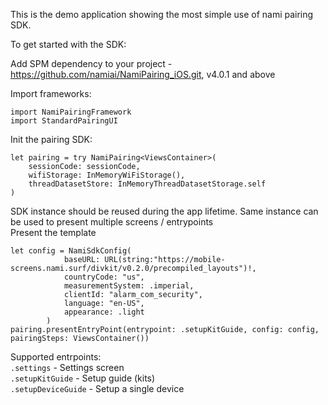 This is the demo application showing the most simple use of nami pairing SDK.

To get started with the SDK:  

Add SPM dependency to your project - https://github.com/namiai/NamiPairing_iOS.git, v4.0.1 and above

Import frameworks:
```
import NamiPairingFramework
import StandardPairingUI
```
Init the pairing SDK:
```
let pairing = try NamiPairing<ViewsContainer>(
    sessionCode: sessionCode,
    wifiStorage: InMemoryWiFiStorage(),
    threadDatasetStore: InMemoryThreadDatasetStorage.self
)
```
SDK instance should be reused during the app lifetime. Same instance can be used to present multiple screens / entrypoints  
Present the template
```
let config = NamiSdkConfig(
            baseURL: URL(string:"https://mobile-screens.nami.surf/divkit/v0.2.0/precompiled_layouts")!,
            countryCode: "us",
            measurementSystem: .imperial,
            clientId: "alarm_com_security",
            language: "en-US",
            appearance: .light
        )
pairing.presentEntryPoint(entrypoint: .setupKitGuide, config: config, pairingSteps: ViewsContainer())
```
Supported entrpoints:  
`.settings` - Settings screen  
`.setupKitGuide` - Setup guide (kits)  
`.setupDeviceGuide` - Setup a single device
